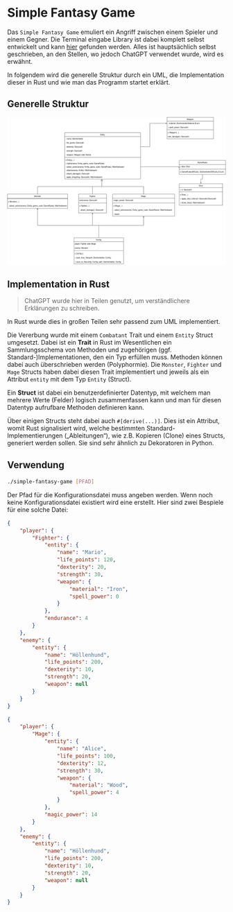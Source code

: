 # Simple Fantasy Game

Das `Simple Fantasy Game` emuliert ein Angriff zwischen einem Spieler und einem Gegner. Die Terminal eingabe Library ist dabei komplett selbst entwickelt und kann [hier](https://github.com/nwrenger/console-utils-rs) gefunden werden. Alles ist hauptsächlich selbst geschrieben, an den Stellen, wo jedoch ChatGPT verwendet wurde, wird es erwähnt.

In folgendem wird die generelle Struktur durch ein UML, die Implementation dieser in Rust und wie man das Programm startet erklärt.

## Generelle Struktur

![UML](./Simple%20Fantasy%20Game.drawio.svg)

## Implementation in Rust

> ChatGPT wurde hier in Teilen genutzt, um verständlichere Erklärungen zu schreiben.

In Rust wurde dies in großen Teilen sehr passend zum UML implementiert.

Die Vererbung wurde mit einem `Combatant` Trait und einem `Entity` Struct umgesetzt. Dabei ist ein **Trait** in Rust im Wesentlichen ein Sammlungsschema von Methoden und zugehörigen (ggf. Standard-)Implementationen, den ein Typ erfüllen muss. Methoden können dabei auch überschrieben werden (Polyphormie). Die `Monster`, `Fighter` und `Mage` Structs haben dabei diesen Trait implementiert und jeweils als ein Attribut `entity` mit dem Typ `Entity` (Struct).

Ein **Struct** ist dabei ein benutzerdefinierter Datentyp, mit welchem man mehrere Werte (Felder) logisch zusammenfassen kann und man für diesen Datentyp aufrufbare Methoden definieren kann.

Über einigen Structs steht dabei auch `#[derive(...)]`. Dies ist ein Attribut, womit Rust signalisiert wird, welche bestimmten Standard-Implementierungen („Ableitungen“), wie z.B. Kopieren (Clone) eines Structs, generiert werden sollen. Sie sind sehr ähnlich zu Dekoratoren in Python.

## Verwendung

```bash
./simple-fantasy-game [PFAD]
```

Der Pfad für die Konfigurationsdatei muss angeben werden. Wenn noch keine Konfigurationsdatei existiert wird eine erstellt. Hier sind zwei Bespiele für eine solche Datei:

```json
{
	"player": {
		"Fighter": {
			"entity": {
				"name": "Mario",
				"life_points": 120,
				"dexterity": 20,
				"strength": 30,
				"weapon": {
					"material": "Iron",
					"spell_power": 0
				}
			},
			"endurance": 4
		}
	},
	"enemy": {
		"entity": {
			"name": "Höllenhund",
			"life_points": 200,
			"dexterity": 10,
			"strength": 20,
			"weapon": null
		}
	}
}
```

```json
{
	"player": {
		"Mage": {
			"entity": {
				"name": "Alice",
				"life_points": 100,
				"dexterity": 12,
				"strength": 30,
				"weapon": {
					"material": "Wood",
					"spell_power": 4
				}
			},
			"magic_power": 14
		}
	},
	"enemy": {
		"entity": {
			"name": "Höllenhund",
			"life_points": 200,
			"dexterity": 10,
			"strength": 20,
			"weapon": null
		}
	}
}
```